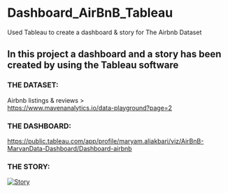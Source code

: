 # Dashboard_AirBnB_Tableau
Used Tableau to create a dashboard &amp; story for The Airbnb Dataset

## **In this project a dashboard and a story has been created by using the Tableau software**

### **THE DATASET:**

Airbnb listings & reviews > <br>
https://www.mavenanalytics.io/data-playground?page=2 <br>

### **THE DASHBOARD:**
https://public.tableau.com/app/profile/maryam.aliakbari/viz/AirBnB-MarvanData-Dashboard/Dashboard-airbnb <br>

### **THE STORY:**
<div class='tableauPlaceholder' id='viz1679097426676' style='position: relative'><noscript><a href='#'><img alt='Story ' src='https:&#47;&#47;public.tableau.com&#47;static&#47;images&#47;Ai&#47;AirBnB-MarvanData-StoryofSydney&#47;Story&#47;1_rss.png' style='border: none' /></a></noscript><object class='tableauViz'  style='display:none;'><param name='host_url' value='https%3A%2F%2Fpublic.tableau.com%2F' /> <param name='embed_code_version' value='3' /> <param name='site_root' value='' /><param name='name' value='AirBnB-MarvanData-StoryofSydney&#47;Story' /><param name='tabs' value='no' /><param name='toolbar' value='yes' /><param name='static_image' value='https:&#47;&#47;public.tableau.com&#47;static&#47;images&#47;Ai&#47;AirBnB-MarvanData-StoryofSydney&#47;Story&#47;1.png' /> <param name='animate_transition' value='yes' /><param name='display_static_image' value='yes' /><param name='display_spinner' value='yes' /><param name='display_overlay' value='yes' /><param name='display_count' value='yes' /><param name='language' value='en-US' /></object></div>                <script type='text/javascript'>                    var divElement = document.getElementById('viz1679097426676');                    var vizElement = divElement.getElementsByTagName('object')[0];                    vizElement.style.width='1016px';vizElement.style.height='991px';                    var scriptElement = document.createElement('script');                    scriptElement.src = 'https://public.tableau.com/javascripts/api/viz_v1.js';                    vizElement.parentNode.insertBefore(scriptElement, vizElement);                </script>
